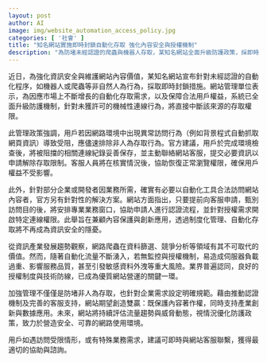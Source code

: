 ```yaml
---
layout: post
author: AI
image: img/website_automation_access_policy.jpg
categories: [ '社會' ]
title: "知名網站實施即時封鎖自動化存取 強化內容安全與授權機制"
description: "為防堵未經認證的爬蟲與機器人存取，某知名網站全面升級防護政策，採即時封鎖未獲授權的自動化來源，確保資訊安全與內容價值。對於企業合法自動化訪問，網站提供專屬認證與授權流程，兼顧創新應用與資安防護，致力打造安全、可靠的網站營運環境。"
---
```

近日，為強化資訊安全與維護網站內容價值，某知名網站宣布針對未經認證的自動化程序，如機器人或爬蟲等非自然人為行為，採取即時封鎖措施。網站管理單位表示，為因應市場上不斷增長的自動化存取需求，以及保障合法用戶權益，系統已全面升級防護機制，針對未獲許可的機械性連線行為，將直接中斷該來源的存取權限。

此管理政策強調，用戶若因網路環境中出現異常訪問行為（例如背景程式自動抓取網頁資訊）導致受阻，應儘速排除非人為存取行為。官方建議，用戶於完成環境檢查後，將被阻擋的相關連線紀錄妥善保存，並主動聯絡網站客服，提交必要資訊以申請解除存取限制。客服人員將在核實情況後，協助恢復正常瀏覽權限，確保用戶權益不受影響。

此外，針對部分企業或開發者因業務所需，確實有必要以自動化工具合法訪問網站內容者，官方另有針對性的解決方案。網站方面指出，只要提前向客服申請，甄別訪問目的後，將安排專業業務窗口，協助申請人進行認證流程，並針對授權需求開啟特定連線權限。此舉旨在兼顧內容保護與創新應用，透過制度化管理、自動化存取將不再成為資訊安全的隱憂。

從資訊產業發展趨勢觀察，網路爬蟲在資料篩選、競爭分析等領域有其不可取代的價值。然而，隨著自動化流量不斷湧入，若無監控與授權機制，易造成伺服器負載過重、影響服務品質，甚至引發敏感資料外洩等重大風險。業界普遍認同，良好的授權制度與技術防線，已成為優質網站營運的關鍵一環。

加強管理不僅僅是防堵非人為存取，也針對企業需求設定明確規範。藉由推動認證機制及完善的客服支持，網站期望創造雙贏：既保護內容著作權，同時支持產業創新與數據應用。未來，網站將持續評估流量趨勢與威脅動態，視情況優化防護政策，致力於營造安全、可靠的網路使用環境。

用戶如遇訪問受限情形，或有特殊業務需求，建議可即時與網站客服聯繫，獲得最適切的協助與諮詢。